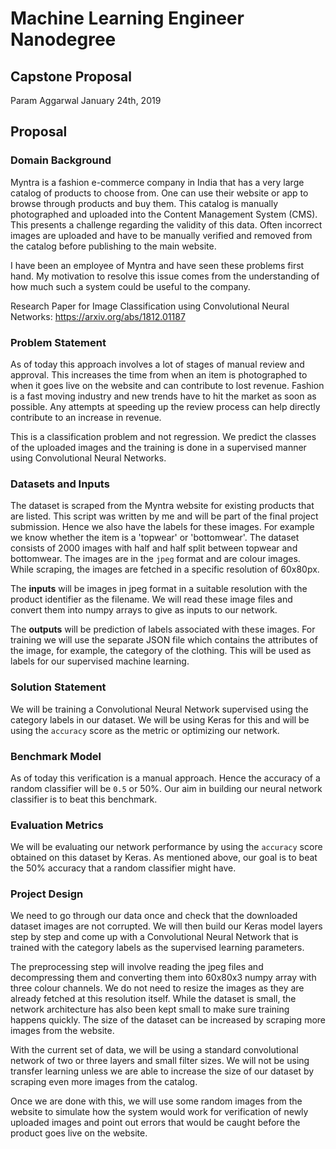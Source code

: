 # Machine Learning Engineer Nanodegree
## Capstone Proposal
Param Aggarwal 
January 24th, 2019

## Proposal

### Domain Background

Myntra is a fashion e-commerce company in India that has a very large catalog of products to choose from. One can use their website or app to browse through products and buy them. This catalog is manually photographed and uploaded into the Content Management System (CMS). This presents a challenge regarding the validity of this data. Often incorrect images are uploaded and have to be manually verified and removed from the catalog before publishing to the main website.

I have been an employee of Myntra and have seen these problems first hand. My motivation to resolve this issue comes from the understanding of how much such a system could be useful to the company.

Research Paper for Image Classification using Convolutional Neural Networks: https://arxiv.org/abs/1812.01187

### Problem Statement

As of today this approach involves a lot of stages of manual review and approval. This increases the time from when an item is photographed to when it goes live on the website and can contribute to lost revenue. Fashion is a fast moving industry and new trends have to hit the market as soon as possible. Any attempts at speeding up the review process can help directly contribute to an increase in revenue.

This is a classification problem and not regression. We predict the classes of the uploaded images and the training is done in a supervised manner using Convolutional Neural Networks.

### Datasets and Inputs

The dataset is scraped from the Myntra website for existing products that are listed. This script was written by me and will be part of the final project submission. Hence we also have the labels for these images. For example we know whether the item is a 'topwear' or 'bottomwear'. The dataset consists of 2000 images with half and half split between topwear and bottomwear. The images are in the `jpeg` format and are colour images. While scraping, the images are fetched in a specific resolution of 60x80px.

The **inputs** will be images in jpeg format in a suitable resolution with the product identifier as the filename. We will read these image files and convert them into numpy arrays to give as inputs to our network. 

The **outputs** will be prediction of labels associated with these images. For training we will use the separate JSON file which contains the attributes of the image, for example, the category of the clothing. This will be used as labels for our supervised machine learning.

### Solution Statement

We will be training a Convolutional Neural Network supervised using the category labels in our dataset. We will be using Keras for this and will be using the `accuracy` score as the metric or optimizing our network.

### Benchmark Model

As of today this verification is a manual approach. Hence the accuracy of a random classifier will be `0.5` or 50%. Our aim in building our neural network classifier is to beat this benchmark.

### Evaluation Metrics

We will be evaluating our network performance by using the `accuracy` score obtained on this dataset by Keras. As mentioned above, our goal is to beat the 50% accuracy that a random classifier might have.

### Project Design

We need to go through our data once and check that the downloaded dataset images are not corrupted. We will then build our Keras model layers step by step and come up with a Convolutional Neural Network that is trained with the category labels as the supervised learning parameters.

The preprocessing step will involve reading the jpeg files and decompressing them and converting them into 60x80x3 numpy array with three colour channels. We do not need to resize the images as they are already fetched at this resolution itself. While the dataset is small, the network architecture has also been kept small to make sure training happens quickly. The size of the dataset can be increased by scraping more images from the website.

With the current set of data, we will be using a standard convolutional network of two or three layers and small filter sizes. We will not be using transfer learning unless we are able to increase the size of our dataset by scraping even more images from the catalog.

Once we are done with this, we will use some random images from the website to simulate how the system would work for verification of newly uploaded images and point out errors that would be caught before the product goes live on the website.

